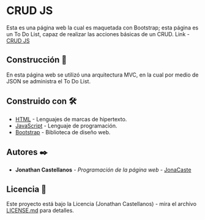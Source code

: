 # CRUD JS

Esta es una página web la cual es maquetada con Bootstrap; esta página es un To Do List, capaz de realizar las acciones básicas de un CRUD.
Link - [CRUD JS](https://jonacaste.nidcode.com/projectos/CRUD%20JS/index.html)

## Construcción 🚀

En esta página web se utilizó una arquitectura MVC, en la cual por medio de JSON se administra el To Do List.

## Construido con 🛠️

* [HTML](https://developer.mozilla.org/es/docs/Web/HTML) - Lenguajes de marcas de hipertexto.
* [JavaScript](https://developer.mozilla.org/es/docs/Web/JavaScript) - Lenguaje de programación.
* [Bootstrap](https://getbootstrap.com/) - Biblioteca de diseño web.

## Autores ✒️

* **Jonathan Castellanos** - *Programación de la página web* - [JonaCaste](https://github.com/JonaCaste)

## Licencia 📄

Este proyecto está bajo la Licencia (Jonathan Castellanos) - mira el archivo [LICENSE.md](LICENSE.md) para detalles.


